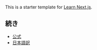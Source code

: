 This is a starter template for [Learn Next.js](https://nextjs.org/learn).

## 続き

- [公式](https://nextjs.org/learn/basics/assets-metadata-css/styling-tips)
- [日本語訳](https://qiita.com/thesugar/items/01896c1faa8241e6b1bc)
